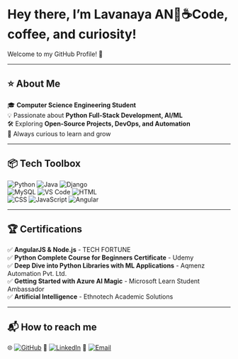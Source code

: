 # Hey there, I’m Lavanaya AN👋☕Code, coffee, and curiosity!
Welcome to my GitHub Profile! 🚀

---
## ⭐️ About Me

🎓 **Computer Science Engineering Student**  
💡 Passionate about **Python Full-Stack Development, AI/ML**  
🛠️ Exploring **Open-Source Projects, DevOps, and Automation**  
📌 Always curious to learn and grow 

---

## 📦 Tech Toolbox

![Python](https://img.shields.io/badge/Python-3776AB?style=for-the-badge&logo=python&logoColor=white)   ![Java](https://img.shields.io/badge/Java-ED8B00?style=for-the-badge&logo=openjdk&logoColor=white)   ![Django](https://img.shields.io/badge/Django-092E20?style=for-the-badge&logo=django&logoColor=white)   
![MySQL](https://img.shields.io/badge/MySQL-4479A1?style=for-the-badge&logo=mysql&logoColor=white)    ![VS Code](https://img.shields.io/badge/VSCode-007ACC?style=for-the-badge&logo=visual-studio-code&logoColor=white)    ![HTML](https://img.shields.io/badge/HTML5-E34F26?style=for-the-badge&logo=html5&logoColor=white)   
![CSS](https://img.shields.io/badge/CSS3-1572B6?style=for-the-badge&logo=css3&logoColor=white)   ![JavaScript](https://img.shields.io/badge/JavaScript-F7DF1E?style=for-the-badge&logo=javascript&logoColor=black)  ![Angular](https://img.shields.io/badge/-Angular-DD0031?style=for-the-badge&logo=angular&logoColor=white)  

---

## 🏆 Certifications

✅ **AngularJS & Node.js** - TECH FORTUNE <br>
✅ **Python Complete Course for Beginners Certificate** - Udemy <br>
✅ **Deep Dive into Python Libraries with ML Applications** - Aqmenz Automation Pvt. Ltd. <br>
✅ **Getting Started with Azure AI Magic** -  Microsoft Learn Student Ambassador  <br>
✅ **Artificial Intelligence** - Ethnotech Academic Solutions  <br>

---

## 📬 How to reach me

🌐 [![GitHub](https://img.shields.io/badge/GitHub-000?style=for-the-badge&logo=github&logoColor=white)]([https://github.com/yourusername](https://github.com/LavanyaAN21))  
💼 [![LinkedIn](https://img.shields.io/badge/LinkedIn-0077B5?style=for-the-badge&logo=linkedin&logoColor=white)]([https://www.linkedin.com/in/yourprofile/](http://www.linkedin.com/in/lavanya-an))  
📧 [![Email](https://img.shields.io/badge/Email-D14836?style=for-the-badge&logo=gmail&logoColor=white)](mailto:lavanya7215@email.com)  

